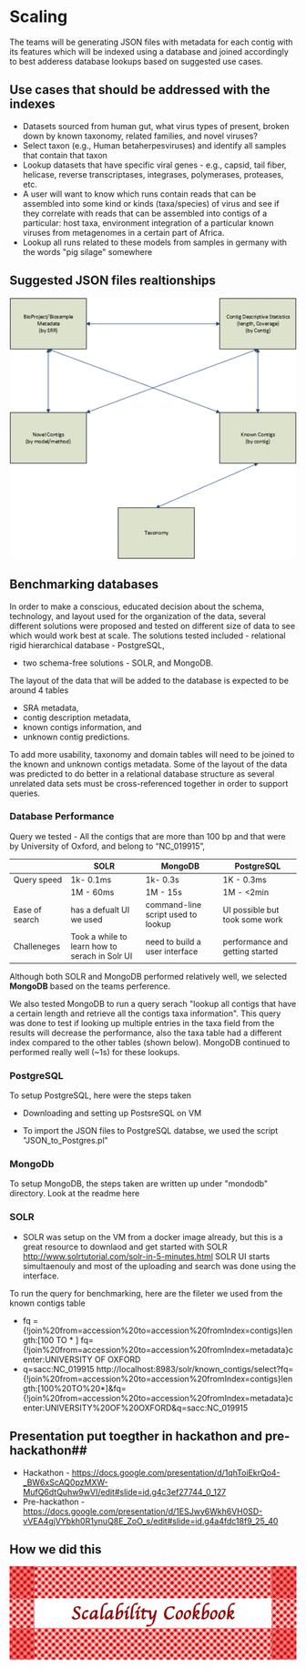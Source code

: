 
# Scaling 

The teams will be generating JSON files with metadata for each contig with its features which will be indexed using a database and joined accordingly to best adderess database lookups based on suggested use cases. 

## Use cases that should be addressed with the indexes 
- Datasets sourced from human gut, what virus types of present, broken down by known taxonomy, related families, and novel viruses?
- Select taxon (e.g., Human betaherpesviruses) and identify all samples that contain that taxon
- Lookup datasets that have specific viral genes - e.g., capsid, tail fiber, helicase, reverse transcriptases, integrases, polymerases, proteases, etc.
- A user will want to know which runs contain reads that can be assembled into some kind or kinds (taxa/species) of virus and see if they correlate with reads that can be assembled into contigs of a particular: host taxa, environment integration of a particular known viruses from metagenomes in a certain part of Africa.
- Lookup all runs related to these models from samples in germany with the words "pig silage" somewhere 

## Suggested JSON files realtionships
<p align="center">
  <img src="https://github.com/NCBI-Hackathons/VirusDiscoveryProject/blob/master/ScalableIndex/hack.png?raw=true" alt="Table relationships"/>
</p>
  
## Benchmarking databases 

In order to make a conscious, educated decision about the schema, technology, and layout used for the organization of the data, several different solutions were proposed and tested on different size of data to see which would work best at scale. The solutions tested included  - relational rigid hierarchical database - PostgreSQL, 
- two schema-free solutions - SOLR, and MongoDB. 

The layout of the data that will be added to the database is expected to be around 4 tables 
- SRA metadata, 
- contig description metadata, 
- known contigs information, and 
- unknown contig predictions. 

To add more usability, taxonomy and domain tables will need to be joined to the known and unknown contigs metadata. Some of the layout of the data was predicted to do better in a relational database structure as several unrelated data sets must be cross-referenced together in order to support queries. 

###  Database Performance 
Query we tested - All the contigs that are more than 100 bp and that were by University of Oxford, and belong to “NC_019915”,

|               | SOLR          | MongoDB     | PostgreSQL  |
| ------------- | ------------- |-------------|-------------|
| Query speed   | 1k- 0.1ms     |1k- 0.3s     | 1K - 0.3ms  |
|               | 1M - 60ms     |1M - 15s     | 1M - <2min  |
|Ease of search | has a defualt UI we used| command-line script used to lookup | UI possible but took some work |  
|Challeneges    | Took a while to learn how to serach in Solr UI | need to build a user interface  | performance and getting started| 

Although both SOLR and MongoDB performed relatively well, we selected **MongoDB** based on the teams perference. 

We also tested MongoDB to run a query serach "lookup all contigs that have a certain length and retrieve all the contigs taxa information". This query was done to test if looking up multiple entries in the taxa field from the results will decrease the performance, also the taxa table had a different index compared to the other tables (shown below). MongoDB continued to performed really well (~1s) for these lookups. 

### PostgreSQL 
To setup PostgreSQL, here were the steps taken 
- Downloading and setting up PostsreSQL on VM 

- To import the JSON files to PostgreSQL databse, we used the script "JSON_to_Postgres.pl"


### MongoDb 
To setup MongoDB, the steps taken are written up under "mondodb" directory. Look at the readme here 

### SOLR 
- SOLR was setup on the VM from a docker image already, but this is a great resource to downlaod and get started with SOLR http://www.solrtutorial.com/solr-in-5-minutes.html
SOLR UI starts simultaenouly and most of the uploading and search was done using the interface. 

To run the query for benchmarking, here are the fileter we used from the known contigs table
- fq ={!join%20from=accession%20to=accession%20fromIndex=contigs}length:[100 TO * ]
  fq={!join%20from=accession%20to=accession%20fromIndex=metadata}center:UNIVERSITY OF OXFORD
- q=sacc:NC_019915
http://localhost:8983/solr/known_contigs/select?fq={!join%20from=accession%20to=accession%20fromIndex=contigs}length:[100%20TO%20*]&fq={!join%20from=accession%20to=accession%20fromIndex=metadata}center:UNIVERSITY%20OF%20OXFORD&q=sacc:NC_019915


## Presentation put toegther in hackathon and pre-hackathon##
- Hackathon - https://docs.google.com/presentation/d/1qhToiEkrQo4-_BW6xScAQ0pzMXW-MufQ6dtQuhw9wVI/edit#slide=id.g4c3ef27744_0_127
- Pre-hackathon - https://docs.google.com/presentation/d/1ESJwy6Wkh6VH0SD-vVEA4gjVYbkh0R1ynuQ8E_ZoO_s/edit#slide=id.g4a4fdc18f9_25_40

## How we did this
<p align="center">
  <img src="logo2.png?raw=true" alt="Cookbook logo"/>
</p>


